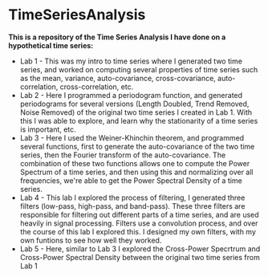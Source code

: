 # TimeSeriesAnalysis
**This is a repository of the Time Series Analysis I have done on a hypothetical time series:** <br>
- Lab 1 -  This was my intro to time series where I generated two time series, and worked on computing several properties of time series such as the mean, variance, auto-covariance, cross-covariance, auto-correlation, cross-correlation, etc. <br>
- Lab 2 -  Here I programmed a periodogram function, and generated periodograms for several versions (Length Doubled, Trend Removed, Noise Removed) of the original two time series I created in Lab 1. With this I was able to explore, and learn why the stationarity of a time series is important, etc. <br>
- Lab 3 - Here I used the Weiner-Khinchin theorem, and programmed several functions, first to generate the auto-covariance of the two time series, then the Fourier transform of the auto-covariance. The combination of these two functions allows one to compute the Power Spectrum of a time series, and then using this and normalizing over all frequencies, we're able to get the Power Spectral Density of a time series. <br>
- Lab 4 - This lab I explored the process of filtering, I generated three filters (low-pass, high-pass, and band-pass). These three filters are responsible for filtering out different parts of a time series, and are used heavily in signal processing. Filters use a convolution process, and over the course of this lab I explored this. I designed my own filters, with my own funtions to see how well they worked. <br>
- Lab 5 - Here, similar to Lab 3 I explored the Cross-Power Specrtrum and Cross-Power Spectral Density between the original two time series from Lab 1 <br>

